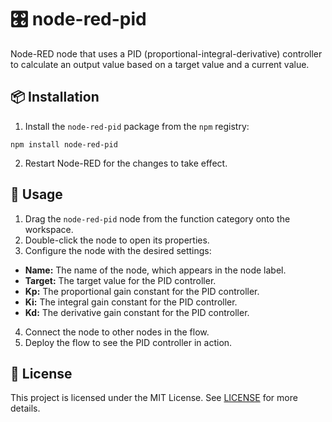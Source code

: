 # 🎛️ node-red-pid

Node-RED node that uses a PID (proportional-integral-derivative) controller to calculate an output value based on a target value and a current value.

## 📦 Installation

1. Install the `node-red-pid` package from the `npm` registry:

``npm install node-red-pid``

2. Restart Node-RED for the changes to take effect.

## 🚀 Usage

1. Drag the `node-red-pid` node from the function category onto the workspace.
2. Double-click the node to open its properties.
3. Configure the node with the desired settings:
- **Name:** The name of the node, which appears in the node label.
- **Target:** The target value for the PID controller.
- **Kp:** The proportional gain constant for the PID controller.
- **Ki:** The integral gain constant for the PID controller.
- **Kd:** The derivative gain constant for the PID controller.
4. Connect the node to other nodes in the flow.
5. Deploy the flow to see the PID controller in action.

## 📄 License

This project is licensed under the MIT License. See [LICENSE](LICENSE) for more details.
